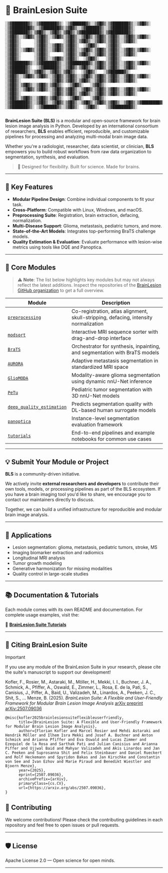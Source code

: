 # 🧠 BrainLesion Suite

```
░▒▓███████▓▒░░▒▓███████▓▒░ ░▒▓██████▓▒░░▒▓█▓▒░▒▓███████▓▒░░▒▓█▓▒░      ░▒▓████████▓▒░░▒▓███████▓▒░▒▓█▓▒░░▒▓██████▓▒░░▒▓███████▓▒░        ░▒▓███████▓▒░▒▓█▓▒░░▒▓█▓▒░▒▓█▓▒░▒▓████████▓▒░▒▓████████▓▒░ 
░▒▓█▓▒░░▒▓█▓▒░▒▓█▓▒░░▒▓█▓▒░▒▓█▓▒░░▒▓█▓▒░▒▓█▓▒░▒▓█▓▒░░▒▓█▓▒░▒▓█▓▒░      ░▒▓█▓▒░      ░▒▓█▓▒░      ░▒▓█▓▒░▒▓█▓▒░░▒▓█▓▒░▒▓█▓▒░░▒▓█▓▒░      ░▒▓█▓▒░      ░▒▓█▓▒░░▒▓█▓▒░▒▓█▓▒░  ░▒▓█▓▒░   ░▒▓█▓▒░        
░▒▓█▓▒░░▒▓█▓▒░▒▓█▓▒░░▒▓█▓▒░▒▓█▓▒░░▒▓█▓▒░▒▓█▓▒░▒▓█▓▒░░▒▓█▓▒░▒▓█▓▒░      ░▒▓█▓▒░      ░▒▓█▓▒░      ░▒▓█▓▒░▒▓█▓▒░░▒▓█▓▒░▒▓█▓▒░░▒▓█▓▒░      ░▒▓█▓▒░      ░▒▓█▓▒░░▒▓█▓▒░▒▓█▓▒░  ░▒▓█▓▒░   ░▒▓█▓▒░        
░▒▓███████▓▒░░▒▓███████▓▒░░▒▓████████▓▒░▒▓█▓▒░▒▓█▓▒░░▒▓█▓▒░▒▓█▓▒░      ░▒▓██████▓▒░  ░▒▓██████▓▒░░▒▓█▓▒░▒▓█▓▒░░▒▓█▓▒░▒▓█▓▒░░▒▓█▓▒░       ░▒▓██████▓▒░░▒▓█▓▒░░▒▓█▓▒░▒▓█▓▒░  ░▒▓█▓▒░   ░▒▓██████▓▒░   
░▒▓█▓▒░░▒▓█▓▒░▒▓█▓▒░░▒▓█▓▒░▒▓█▓▒░░▒▓█▓▒░▒▓█▓▒░▒▓█▓▒░░▒▓█▓▒░▒▓█▓▒░      ░▒▓█▓▒░             ░▒▓█▓▒░▒▓█▓▒░▒▓█▓▒░░▒▓█▓▒░▒▓█▓▒░░▒▓█▓▒░             ░▒▓█▓▒░▒▓█▓▒░░▒▓█▓▒░▒▓█▓▒░  ░▒▓█▓▒░   ░▒▓█▓▒░        
░▒▓█▓▒░░▒▓█▓▒░▒▓█▓▒░░▒▓█▓▒░▒▓█▓▒░░▒▓█▓▒░▒▓█▓▒░▒▓█▓▒░░▒▓█▓▒░▒▓█▓▒░      ░▒▓█▓▒░             ░▒▓█▓▒░▒▓█▓▒░▒▓█▓▒░░▒▓█▓▒░▒▓█▓▒░░▒▓█▓▒░             ░▒▓█▓▒░▒▓█▓▒░░▒▓█▓▒░▒▓█▓▒░  ░▒▓█▓▒░   ░▒▓█▓▒░        
░▒▓███████▓▒░░▒▓█▓▒░░▒▓█▓▒░▒▓█▓▒░░▒▓█▓▒░▒▓█▓▒░▒▓█▓▒░░▒▓█▓▒░▒▓████████▓▒░▒▓████████▓▒░▒▓███████▓▒░░▒▓█▓▒░░▒▓██████▓▒░░▒▓█▓▒░░▒▓█▓▒░      ░▒▓███████▓▒░ ░▒▓██████▓▒░░▒▓█▓▒░  ░▒▓█▓▒░   ░▒▓████████▓▒░ 
                 
```

**BrainLesion Suite (BLS)** is a modular and open-source framework for brain lesion image analysis in Python.
Developed by an international consortium of researchers, **BLS** enables efficient, reproducible, and customizable pipelines for processing and analyzing multi-modal brain image data.

Whether you're a radiologist, researcher, data scientist, or clinician, **BLS** empowers you to build robust workflows from raw data organization to segmentation, synthesis, and evaluation.

> 🔬 Designed for flexibility. Built for science. Made for brains.

---

## 🔧 Key Features

- **Modular Pipeline Design**: Combine individual components to fit your task.
- **Cross-Platform**: Compatible with Linux, Windows, and macOS.
- **Preprocessing Suite**: Registration, brain extraction, defacing, normalization.
- **Multi-Disease Support**: Glioma, metastasis, pediatric tumors, and more.
- **State-of-the-Art Models**: Integrates top-performing BraTS challenge models.
- **Quality Estimation & Evaluation**: Evaluate performance with lesion-wise metrics using tools like DQE and Panoptica.

---

## 🧩 Core Modules

> ⚠️ **Note**: The list below highlights key modules but may not always reflect the latest additions. Inspect the repositories of the  [BrainLesion GitHub organization](https://github.com/BrainLesion) to get a full overview.

| Module | Description |
|--------|-------------|
| [`preprocessing`](https://github.com/BrainLesion/preprocessing) | Co-registration, atlas alignment, skull-stripping, defacing, intensity normalization |
| [`modsort`](https://github.com/BrainLesion/modsort) | Interactive MRI sequence sorter with drag-and-drop interface |
| [`BraTS`](https://github.com/BrainLesion/BraTS) | Orchestrator for synthesis, inpainting, and segmentation with BraTS models |
| [`AURORA`](https://github.com/BrainLesion/AURORA) | Adaptive metastasis segmentation in standardized MRI space |
| [`GlioMODA`](https://github.com/BrainLesion/GlioMODA) | Modality-aware glioma segmentation using dynamic nnU-Net inference |
| [`PeTu`](https://github.com/BrainLesion/PeTu) | Pediatric tumor segmentation with 3D nnU-Net models |
| [`deep_quality_estimation`](https://github.com/BrainLesion/deep_quality_estimation) | Predicts segmentation quality with DL-based human surrogate models |
| [`panoptica`](https://github.com/BrainLesion/panoptica) | Instance-level segmentation evaluation framework |
| [`tutorials`](https://github.com/BrainLesion/tutorials) | End-to-end pipelines and example notebooks for common use cases |

---

## 💡 Submit Your Module or Project

**BLS** is a community-driven initiative.

We actively invite **external researchers and developers** to contribute their own tools, models, or processing pipelines as part of the BLS ecosystem. If you have a brain imaging tool you'd like to share, we encourage you to contact our maintainers directly to discuss.

Together, we can build a unified infrastructure for reproducible and modular brain image analysis.

---

## 🧪 Applications

- Lesion segmentation: glioma, metastasis, pediatric tumors, stroke, MS
- Imaging biomarker extraction and radiomics
- Longitudinal MRI analysis
- Tumor growth modeling
- Generative harmonization for missing modalities
- Quality control in large-scale studies

---

## 📚 Documentation & Tutorials

Each module comes with its own README and documentation. For complete usage examples, visit the:

📘 **[BrainLesion Suite Tutorials](https://github.com/BrainLesion/tutorials)**

---

## 🧬 Citing BrainLesion Suite

> [!IMPORTANT]
> If you use any module of the BrainLesion Suite in your research, please cite the suite's manuscript to support our development!

Kofler, F., Rosier, M., Astaraki, M., Möller, H., Mekki, I. I., Buchner, J. A., Schmick, A., Pfiffer, A., Oswald, E., Zimmer, L., Rosa, E. de la, Pati, S., Canisius, J., Piffer, A., Baid, U., Valizadeh, M., Linardos, A., Peeken, J. C., Shit, S., … Menze, B. (2025). *BrainLesion Suite: A Flexible and User-Friendly Framework for Modular Brain Lesion Image Analysis* [arXiv preprint arXiv:2507.09036](https://doi.org/10.48550/arXiv.2507.09036)


```
@misc{kofler2025brainlesionsuiteflexibleuserfriendly,
      title={BrainLesion Suite: A Flexible and User-Friendly Framework for Modular Brain Lesion Image Analysis}, 
      author={Florian Kofler and Marcel Rosier and Mehdi Astaraki and Hendrik Möller and Ilhem Isra Mekki and Josef A. Buchner and Anton Schmick and Arianna Pfiffer and Eva Oswald and Lucas Zimmer and Ezequiel de la Rosa and Sarthak Pati and Julian Canisius and Arianna Piffer and Ujjwal Baid and Mahyar Valizadeh and Akis Linardos and Jan C. Peeken and Suprosanna Shit and Felix Steinbauer and Daniel Rueckert and Rolf Heckemann and Spyridon Bakas and Jan Kirschke and Constantin von See and Ivan Ezhov and Marie Piraud and Benedikt Wiestler and Bjoern Menze},
      year={2025},
      eprint={2507.09036},
      archivePrefix={arXiv},
      primaryClass={cs.CV},
      url={https://arxiv.org/abs/2507.09036}, 
}
```

## 🤝 Contributing

We welcome contributions! Please check the contributing guidelines in each repository and feel free to open issues or pull requests.

---

## 🛡 License

Apache License 2.0 — Open science for open minds.

---


